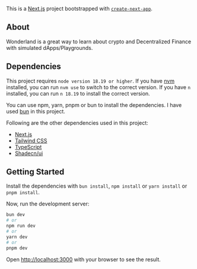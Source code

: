 This is a [Next.js](https://nextjs.org/) project bootstrapped with [`create-next-app`](https://github.com/vercel/next.js/tree/canary/packages/create-next-app).

## About

Wonderland is a great way to learn about crypto and Decentralized Finance with simulated dApps/Playgrounds.

## Dependencies

This project requires `node version 18.19 or higher`. If you have [nvm](https://github.com/nvm-sh/nvm#installing-and-updating) installed, you can run `nvm use` to switch to the correct version. If you have `n` installed, you can run `n 18.19` to install the correct version.

You can use npm, yarn, pnpm or bun to install the dependencies. I have used [bun](https://bun.sh/) in this project.

Following are the other dependencies used in this project:

- [Next.js](https://nextjs.org/)
- [Tailwind CSS](https://tailwindcss.com/)
- [TypeScript](https://www.typescriptlang.org/)
- [Shadecn/ui](https://ui.shadcn.com/)

## Getting Started

Install the dependencies with `bun install`, `npm install` or `yarn install` or `pnpm install`.

Now, run the development server:

```bash
bun dev
# or
npm run dev
# or
yarn dev
# or
pnpm dev
```

Open [http://localhost:3000](http://localhost:3000) with your browser to see the result.
